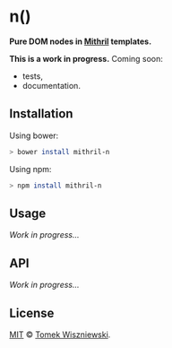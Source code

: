 n()
===

**Pure DOM nodes in [Mithril][] templates.**

[Mithril]: http://lhorie.github.io/mithril/


__This is a work in progress.__ Coming soon:
- tests,
- documentation.




Installation
------------

Using bower:
```sh
> bower install mithril-n
```

Using npm:
```sh
> npm install mithril-n
```




Usage
-----

_Work in progress…_




API
---

_Work in progress…_




License
-------

[MIT][] © [Tomek Wiszniewski][].




<!-- Links -->
[MIT]: ./License.md
[Tomek Wiszniewski]: https://github.com/tomekwi
